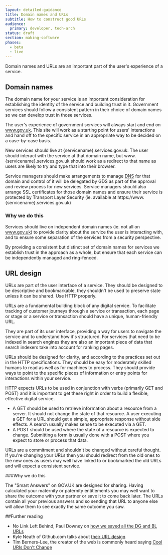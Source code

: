 ```yaml
---
layout: detailed-guidance
title: Domain names and URLs
subtitle: How to construct good URLs
audience:
  primary: developer, tech-arch
status: draft
section: making-software
phases:
  - beta
  - live
---
```


Domain names and URLs are an important part of the user's experience of a service.

## Domain names

The domain name for your service is an important consideration for establishing the identity of the service and building trust in it. Government services should follow a consistent pattern in their choice of domain names so we can develop trust in those services.

The user's experience of government services will always start and end on www.gov.uk. This site will work as a starting point for users' interactions and hand off to the specific service in an appropriate way to be decided on a case-by-case basis.

New services should live at {servicename}.services.gov.uk. The user should interact with the service at that domain name, but www.{servicename}.services.gov.uk should work as a redirect to that name as users are likely to try and type that into their browser.

Service managers should make arrangements to manage [DNS](http://en.wikipedia.org/wiki/Domain_Name_System) for that domain and control of it will be delegated by GDS as part of the approval and review process for new services. Service managers should also arrange SSL certificates for those domain names and ensure their service is protected by Transport Layer Security (ie. available at https://www.{servicename}.services.gov.uk)

### Why we do this

Services should live on independent domain names (ie. not all on www.gov.uk) to provide clarity about the service the user is interacting with, and to ensure some separation of the services from a security perspective.

By providing a consistent but distinct set of domain names for services we establish trust in the approach as a whole, but ensure that each service can be independently managed and ring-fenced.

## URL design
URLs are part of the user interface of a service. They should be designed to be descriptive and bookmarkable, they shouldn't be used to preserve state unless it can be shared. Use HTTP properly. 

URLs are a fundamental building block of any digital service. To facilitate tracking of customer journeys through a service or transaction, each page or stage or a service or transaction should have a unique, human-friendly URL.

They are part of its user interface, providing a way for users to navigate the service and to understand how it's structured. For services that need to be indexed in search engines they are also an important piece of data that search indexers take into account for ranking pages.

URLs should be designed for clarity, and according to the practices set out in the HTTP specifications. They should be easy for moderately skilled humans to read as well as for machines to process. They should provide ways to point to the specific pieces of information or entry points for interactions within your service.

HTTP expects URLs to be used in conjunction with verbs (primarily GET and POST) and it is important to get these right in order to build a flexible, effective digital service.

* A GET should be used to retrieve information about a resource from a server. It should not change the state of that resource. A user executing a GET for a URL should get a simple, appropriate response without side effects. A search usually makes sense to be executed via a GET.
* A POST should be used where the state of a resource is expected to change. Submitting a form is usually done with a POST where you expect to store or process that data.

URLs are a commitment and shouldn't be changed without careful thought. If you're changing your URLs then you should redirect from the old ones to the new ones as users may well have linked to or bookmarked the old URLs and will expect a consistent service.

###Why we do this

 The "Smart Answers" on GOV.UK are designed for sharing. Having calculated your maternity or paternity entitlements you may well want to share the outcome with your partner or save it to come back later. The URLs contain all your previous answers and so sending that URL to anyone else will allow them to see exactly the same outcome you saw.

##Further reading

* No Link Left Behind, Paul Downey on [how we saved all the DG and BL URLs](http://digital.cabinetoffice.gov.uk/2012/10/11/no-link-left-behind/)
* Kyle Neath of Github.com talks about [their URL design](http://warpspire.com/posts/url-design/)
* Tim Berners-Lee, the creator of the web is commonly heard saying [Cool URIs Don't Change](http://www.w3.org/Provider/Style/URI.html)
